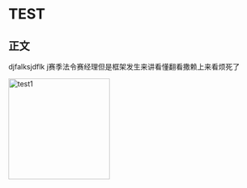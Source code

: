 # TEST

##  正文

djfalksjdflk j赛季法令赛经理但是框架发生来讲看懂翻看撒赖上来看烦死了

<img src=".\IMG_20220201_000743.jpg" alt="test1" width="200px"  />
